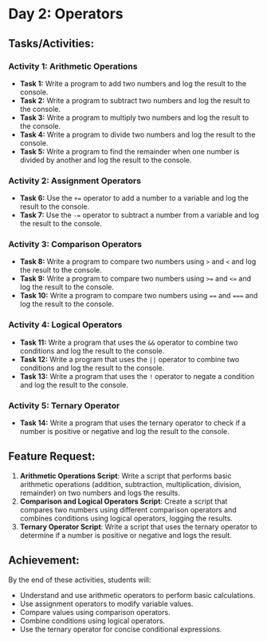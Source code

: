 # Day 2: Operators

## Tasks/Activities:

### Activity 1: Arithmetic Operations
- **Task 1:** Write a program to add two numbers and log the result to the console.
- **Task 2:** Write a program to subtract two numbers and log the result to the console.
- **Task 3:** Write a program to multiply two numbers and log the result to the console.
- **Task 4:** Write a program to divide two numbers and log the result to the console.
- **Task 5:** Write a program to find the remainder when one number is divided by another and log the result to the console.

### Activity 2: Assignment Operators
- **Task 6:** Use the `+=` operator to add a number to a variable and log the result to the console.
- **Task 7:** Use the `-=` operator to subtract a number from a variable and log the result to the console.

### Activity 3: Comparison Operators
- **Task 8:** Write a program to compare two numbers using `>` and `<` and log the result to the console.
- **Task 9:** Write a program to compare two numbers using `>=` and `<=` and log the result to the console.
- **Task 10:** Write a program to compare two numbers using `==` and `===` and log the result to the console.

### Activity 4: Logical Operators
- **Task 11:** Write a program that uses the `&&` operator to combine two conditions and log the result to the console.
- **Task 12:** Write a program that uses the `||` operator to combine two conditions and log the result to the console.
- **Task 13:** Write a program that uses the `!` operator to negate a condition and log the result to the console.

### Activity 5: Ternary Operator
- **Task 14:** Write a program that uses the ternary operator to check if a number is positive or negative and log the result to the console.

## Feature Request:
1. **Arithmetic Operations Script**: Write a script that performs basic arithmetic operations (addition, subtraction, multiplication, division, remainder) on two numbers and logs the results.
2. **Comparison and Logical Operators Script**: Create a script that compares two numbers using different comparison operators and combines conditions using logical operators, logging the results.
3. **Ternary Operator Script**: Write a script that uses the ternary operator to determine if a number is positive or negative and logs the result.

## Achievement:
By the end of these activities, students will:
- Understand and use arithmetic operators to perform basic calculations.
- Use assignment operators to modify variable values.
- Compare values using comparison operators.
- Combine conditions using logical operators.
- Use the ternary operator for concise conditional expressions.
